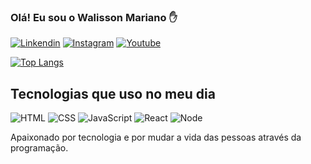 
### Olá! Eu sou o Walisson Mariano ✋

[![Linkendin](https://img.shields.io/badge/LinkedIn-0077B5?style=for-the-badge&logo=linkedin&logoColor=white)](https://www.linkedin.com/in/walisson-mariano-30baa923a/)
[![Instagram](https://img.shields.io/badge/Instagram-E4405F?style=for-the-badge&logo=instagram&logoColor=white
)](https://www.instagram.com/dev.walissonmariano/)
[![Youtube](https://img.shields.io/badge/YouTube-FF0000?style=for-the-badge&logo=youtube&logoColor=white)](https://www.youtube.com/channel/UCHsSziaslsbggK-GjXX9HzQ)

[![Top Langs](https://github-readme-stats.vercel.app/api/top-langs/?username=WalissonMariano&layout=donut-vertical)](https://github.com/WalissonMariano/github-readme-stats)

## Tecnologias que uso no meu dia

![HTML](https://img.shields.io/badge/HTML5-E34F26?style=for-the-badge&logo=html5&logoColor=white)
![CSS](https://img.shields.io/badge/CSS3-1572B6?style=for-the-badge&logo=css3&logoColor=white)
![JavaScript](https://img.shields.io/badge/JavaScript-F7DF1E?style=for-the-badge&logo=javascript&logoColor=black)
![React](https://img.shields.io/badge/React-20232A?style=for-the-badge&logo=react&logoColor=61DAFB)
![Node](https://img.shields.io/badge/Node.js-43853D?style=for-the-badge&logo=node.js&logoColor=white)

Apaixonado por tecnologia e por mudar a vida das pessoas através da programação.
